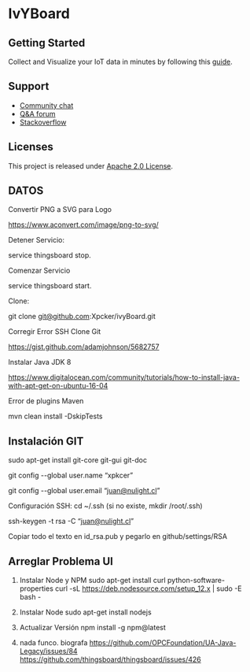 # IvYBoard


## Getting Started

Collect and Visualize your IoT data in minutes by following this [guide](https://thingsboard.io/docs/getting-started-guides/helloworld/).

## Support

 - [Community chat](https://gitter.im/thingsboard/chat)
 - [Q&A forum](https://groups.google.com/forum/#!forum/thingsboard)
 - [Stackoverflow](http://stackoverflow.com/questions/tagged/thingsboard)

## Licenses

This project is released under [Apache 2.0 License](./LICENSE).


## DATOS

Convertir PNG a SVG para Logo

https://www.aconvert.com/image/png-to-svg/

Detener Servicio:

service thingsboard stop.

Comenzar Servicio 

service thingsboard start.

Clone:

git clone git@github.com:Xpcker/ivyBoard.git


Corregir Error SSH Clone Git

https://gist.github.com/adamjohnson/5682757


Instalar Java JDK 8

https://www.digitalocean.com/community/tutorials/how-to-install-java-with-apt-get-on-ubuntu-16-04


Error de plugins Maven

mvn clean install -DskipTests 


## Instalación GIT
sudo apt-get install git-core git-gui git-doc

git config --global user.name “xpkcer”

git config --global user.email “juan@nulight.cl”


Configuración SSH:
cd ~/.ssh (si no existe, mkdir /root/.ssh)

ssh-keygen -t rsa -C “juan@nulight.cl”

Copiar todo el texto en id_rsa.pub y pegarlo en github/settings/RSA




## Arreglar Problema UI

1. Instalar Node y NPM
sudo apt-get install curl python-software-properties
curl -sL https://deb.nodesource.com/setup_12.x | sudo -E bash -

2. Instalar Node
sudo apt-get install nodejs

3. Actualizar Versión
npm install -g npm@latest

4. nada funco. biografa
https://github.com/OPCFoundation/UA-Java-Legacy/issues/84
https://github.com/thingsboard/thingsboard/issues/426




